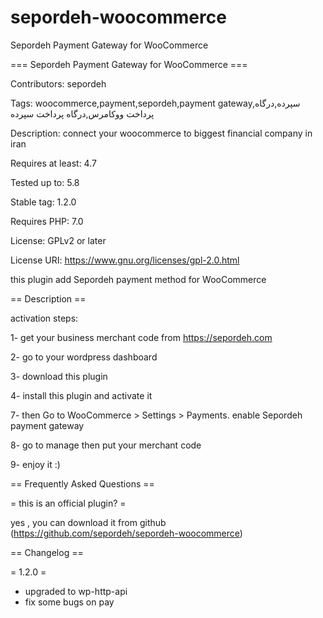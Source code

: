 # sepordeh-woocommerce
Sepordeh Payment Gateway for WooCommerce


=== Sepordeh Payment Gateway for WooCommerce ===

Contributors: sepordeh

Tags: woocommerce,payment,sepordeh,payment gateway,سپرده,درگاه پرداخت ووکامرس,درگاه پرداخت سپرده

Description: connect your woocommerce to biggest financial company in iran

Requires at least: 4.7

Tested up to: 5.8

Stable tag: 1.2.0

Requires PHP: 7.0

License: GPLv2 or later

License URI: https://www.gnu.org/licenses/gpl-2.0.html

this plugin add Sepordeh payment method for WooCommerce

== Description ==

activation steps:

1- get your business merchant code from https://sepordeh.com

2- go to your wordpress dashboard

3- download this plugin

4- install this plugin and activate it

7- then Go to WooCommerce > Settings > Payments. enable Sepordeh payment gateway

8- go to manage then put your merchant code

9- enjoy it :)

== Frequently Asked Questions ==

= this is an official plugin? =

yes , you can download it from github (https://github.com/sepordeh/sepordeh-woocommerce)

== Changelog ==

= 1.2.0 =
* upgraded to wp-http-api
* fix some bugs on pay

